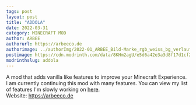 ```yaml
---
tags: post
layout: post
title: "ADDOLA"
date: 2022-03-31
category: MINECRAFT MOD
author: ARBEE
authorurl: https://arbeeco.de
authorimage: ../authorImg/2022-01_ARBEE_Bild-Marke_rgb_weiss_bg_verlauf_01.png
postimage: https://cdn.modrinth.com/data/8KHm2agU/e5d6a42e3a3d8f17d1cf2a0acc3b5508b61a3d8a.png
modrinthslug: addola
---
```


A mod that adds vanilla like features to improve your Minecraft Experience.
<br>
I am currently continuing this mod with many features. You can view my list of features I'm slowly working on <a href="https://github.com/users/Arbee4ever/projects/3" target="_blank">here</a>.
<br>
Website: <a href="http://arbeeco.de" target="_blank">https://arbeeco.de</a>
